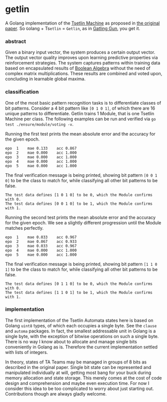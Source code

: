 # getlin

A Golang implementation of the [Tsetlin Machine] as proposed in [the original
paper]. So `G`olang + Ts`etlin` = `Getlin`, as in [Gatling Gun], you get it.

### abstract

Given a binary input vector, the system produces a certain output vector. The
output vector quality improves upon learning predictive properties via
reinforcement strategies. The system captures patterns within training data
based on encapsulated results of [Boolean Algebra] without the need of complex
matrix multiplications. These results are combined and voted upon, concluding in
learnable global maxima.

[Tsetlin Machine]: https://en.wikipedia.org/wiki/Tsetlin_machine
[the original paper]: https://arxiv.org/pdf/1804.01508.pdf
[Gatling Gun]: https://en.wikipedia.org/wiki/Gatling_gun
[Boolean Algebra]: https://en.wikipedia.org/wiki/Boolean_algebra

### classification

One of the most basic pattern recognition tasks is to differentiate classes of
bit patterns. Consider a 4 bit pattern like `[0 1 0 1]`, of which there are 16
unique patterns to differentiate. Getlin trains 1 Module, that is one Tsetlin
Machine per class. The following examples can be run and verified via `go test
./ensure/module/voting -v`.

Running the first test prints the mean absolute error and the accuracy for the
given epoch.

```
epo  1    mae 0.133    acc 0.867
epo  2    mae 0.000    acc 1.000
epo  3    mae 0.000    acc 1.000
epo  4    mae 0.000    acc 1.000
epo  5    mae 0.000    acc 1.000
```

The final verification message is being printed, showing bit pattern `[0 0 1 0]`
to be the class to match for, while classifying all other bit patterns to be
false.

```
The test data defines [1 0 1 0] to be 0, which the Module confirms with 0.
The test data defines [0 0 1 0] to be 1, which the Module confirms with 1.
```

Running the second test prints the mean absolute error and the accuracy for the
given epoch. We see a slightly different progression until the Module matches
perfectly.

```
epo  1    mae 0.033    acc 0.967
epo  2    mae 0.067    acc 0.933
epo  3    mae 0.033    acc 0.967
epo  4    mae 0.000    acc 1.000
epo  5    mae 0.000    acc 1.000
```

The final verification message is being printed, showing bit pattern `[1 1 0 1]`
to be the class to match for, while classifying all other bit patterns to be
false.

```
The test data defines [0 1 1 0] to be 0, which the Module confirms with 0.
The test data defines [1 1 0 1] to be 1, which the Module confirms with 1.
```

### implementation

The first implementation of the Tsetlin Automata states here is based on Golang
`uint8` types, of which each occupies a single byte. See the `clause` and
`automa` packages. In fact, the smallest addressable unit in Golang is a single
byte, with the exception of bitwise operations on such a single byte. There is
no way I know about to allocate and manage single bits conveniently in Golang as
is. Therefore the current implementation settled with lists of integers.

In theory, states of TA Teams may be managed in groups of 8 bits as described in
the original paper. Single bit state can be represented and manipulated
individually at will, getting most bang for your buck during memory allocation
and state storage. This merely comes at the cost of code design and
comprehension and maybe even execution time. For now I consider this idea to be
too complicated to worry about just starting out. Contributions though are
always gladly welcome.
